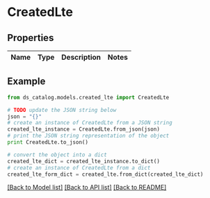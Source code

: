 # CreatedLte


## Properties

Name | Type | Description | Notes
------------ | ------------- | ------------- | -------------

## Example

```python
from ds_catalog.models.created_lte import CreatedLte

# TODO update the JSON string below
json = "{}"
# create an instance of CreatedLte from a JSON string
created_lte_instance = CreatedLte.from_json(json)
# print the JSON string representation of the object
print CreatedLte.to_json()

# convert the object into a dict
created_lte_dict = created_lte_instance.to_dict()
# create an instance of CreatedLte from a dict
created_lte_form_dict = created_lte.from_dict(created_lte_dict)
```
[[Back to Model list]](../README.md#documentation-for-models) [[Back to API list]](../README.md#documentation-for-api-endpoints) [[Back to README]](../README.md)


